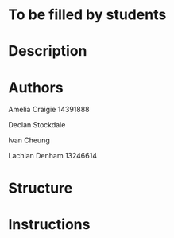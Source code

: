 # To be filled by students

# Description

# Authors
Amelia Craigie 14391888

Declan Stockdale

Ivan Cheung

Lachlan Denham 13246614

# Structure

# Instructions

